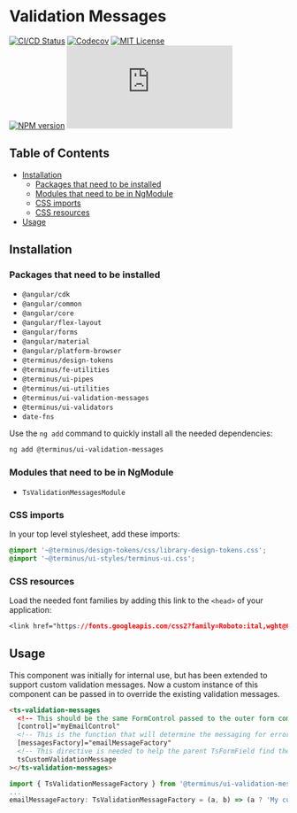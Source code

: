 <h1>Validation Messages</h1>

[![CI/CD Status][github-action-badge]][github-action-link] [![Codecov][codecov-badge]][codecov-project] [![MIT License][license-image]][license-url]  
[![NPM version][npm-version-image]][npm-package] [![Library size][file-size-badge]][raw-distribution-js]

<!-- START doctoc generated TOC please keep comment here to allow auto update -->
<!-- DON'T EDIT THIS SECTION, INSTEAD RE-RUN doctoc TO UPDATE -->
## Table of Contents

- [Installation](#installation)
  - [Packages that need to be installed](#packages-that-need-to-be-installed)
  - [Modules that need to be in NgModule](#modules-that-need-to-be-in-ngmodule)
  - [CSS imports](#css-imports)
  - [CSS resources](#css-resources)
- [Usage](#usage)

<!-- END doctoc generated TOC please keep comment here to allow auto update -->

## Installation

### Packages that need to be installed

- `@angular/cdk`
- `@angular/common`
- `@angular/core`
- `@angular/flex-layout`
- `@angular/forms`
- `@angular/material`
- `@angular/platform-browser`
- `@terminus/design-tokens`
- `@terminus/fe-utilities`
- `@terminus/ui-pipes`
- `@terminus/ui-utilities`
- `@terminus/ui-validation-messages`
- `@terminus/ui-validators`
- `date-fns`

Use the `ng add` command to quickly install all the needed dependencies:

```bash
ng add @terminus/ui-validation-messages
```

### Modules that need to be in NgModule

- `TsValidationMessagesModule`

### CSS imports

In your top level stylesheet, add these imports:

```css
@import '~@terminus/design-tokens/css/library-design-tokens.css';
@import '~@terminus/ui-styles/terminus-ui.css';
```  

### CSS resources

Load the needed font families by adding this link to the `<head>` of your application:

```css
<link href="https://fonts.googleapis.com/css2?family=Roboto:ital,wght@0,400;0,500;0,700;1,400&display=swap" rel="stylesheet">
```

## Usage

This component was initially for internal use, but has been extended to support custom validation messages. Now a custom
instance of this component can be passed in to override the existing validation messages.

```html
<ts-validation-messages
  <!-- This should be the same FormControl passed to the outer form component -->
  [control]="myEmailControl"
  <!-- This is the function that will determine the messaging for errors -->
  [messagesFactory]="emailMessageFactory"
  <!-- This directive is needed to help the parent TsFormField find the custom messages -->
  tsCustomValidationMessage
></ts-validation-messages>
```

```typescript
import { TsValidationMessageFactory } from '@terminus/ui-validation-messages';
...
emailMessageFactory: TsValidationMessageFactory = (a, b) => (a ? 'My custom message!' : null);
```

<!-- Links -->
[license-url]:         https://github.com/GetTerminus/terminus-oss/blob/release/LICENSE
[license-image]:       http://img.shields.io/badge/license-MIT-blue.svg
[codecov-project]:     https://codecov.io/gh/GetTerminus/terminus-oss
[codecov-badge]:       https://codecov.io/gh/GetTerminus/terminus-oss/branch/release/graph/badge.svg
[npm-version-image]:   http://img.shields.io/npm/v/@terminus/ui-validation-messages.svg
[npm-package]:         https://www.npmjs.com/package/@terminus/ui-validation-messages
[github-action-badge]: https://github.com/GetTerminus/terminus-oss/workflows/Release%20CI/badge.svg
[github-action-link]:  https://github.com/GetTerminus/terminus-oss/actions?query=workflow%3A%22CI+Release%22
[file-size-badge]:     http://img.badgesize.io/https://unpkg.com/@terminus/ui-validation-messages/bundles/terminus-ui-validation-messages.umd.min.js?compression=gzip
[raw-distribution-js]: https://unpkg.com/@terminus/ui-validation-messages/bundles/terminus-ui-validation-messages.umd.js
